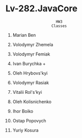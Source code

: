 # Lv-282.JavaCore

                           HW3
                         Classes
               
1. Marian Ben

2. Volodymyr Zhemela 

3. Volodymyr Femiak

4. Ivan Burychka           +

5. Oleh Hrybovs'kyi

6. Volodymyr Rasiak

7. Vitalii Rol's'kyi

8. Oleh Kolisnichenko

9. Ihor Boiko

10. Ostap Popovych

11. Yuriy Kosura 


